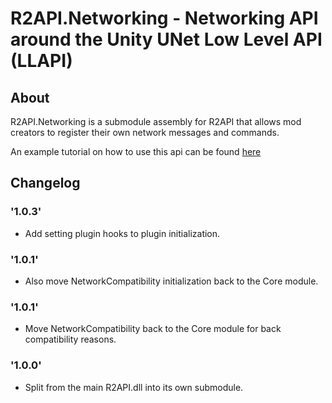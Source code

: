 # R2API.Networking - Networking API around the Unity UNet Low Level API (LLAPI)

## About

R2API.Networking is a submodule assembly for R2API that allows mod creators to register their own network messages and commands.

An example tutorial on how to use this api can be found [here](https://risk-of-thunder.github.io/R2Wiki/Mod-Creation/C%23-Programming/Networking/R2API.NetworkingAPI/)

## Changelog

### '1.0.3'
* Add setting plugin hooks to plugin initialization. 

### '1.0.1'
* Also move NetworkCompatibility initialization back to the Core module.

### '1.0.1'
* Move NetworkCompatibility back to the Core module for back compatibility reasons.

### '1.0.0'
* Split from the main R2API.dll into its own submodule.
